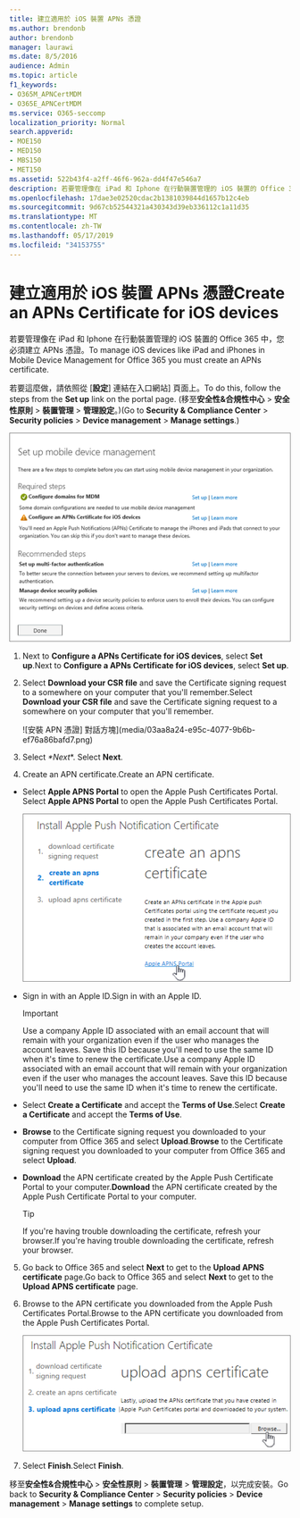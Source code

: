 ```yaml
---
title: 建立適用於 iOS 裝置 APNs 憑證
ms.author: brendonb
author: brendonb
manager: laurawi
ms.date: 8/5/2016
audience: Admin
ms.topic: article
f1_keywords:
- O365M_APNCertMDM
- O365E_APNCertMDM
ms.service: O365-seccomp
localization_priority: Normal
search.appverid:
- MOE150
- MED150
- MBS150
- MET150
ms.assetid: 522b43f4-a2ff-46f6-962a-dd4f47e546a7
description: 若要管理像在 iPad 和 Iphone 在行動裝置管理的 iOS 裝置的 Office 365，請遵循下列步驟，先建立 APNs 憑證。
ms.openlocfilehash: 17dae3e02520cdac2b1381039844d1657b12c4eb
ms.sourcegitcommit: 9d67cb52544321a430343d39eb336112c1a11d35
ms.translationtype: MT
ms.contentlocale: zh-TW
ms.lasthandoff: 05/17/2019
ms.locfileid: "34153755"
---
```

# <a name="create-an-apns-certificate-for-ios-devices"></a><span data-ttu-id="28232-103">建立適用於 iOS 裝置 APNs 憑證</span><span class="sxs-lookup"><span data-stu-id="28232-103">Create an APNs Certificate for iOS devices</span></span>

 <span data-ttu-id="28232-104">若要管理像在 iPad 和 Iphone 在行動裝置管理的 iOS 裝置的 Office 365 中，您必須建立 APNs 憑證。</span><span class="sxs-lookup"><span data-stu-id="28232-104">To manage iOS devices like iPad and iPhones in Mobile Device Management for Office 365 you must create an APNs certificate.</span></span> 
  
<span data-ttu-id="28232-105">若要這麼做，請依照從 [**設定**] 連結在入口網站] 頁面上。</span><span class="sxs-lookup"><span data-stu-id="28232-105">To do this, follow the steps from the **Set up** link on the portal page.</span></span> <span data-ttu-id="28232-106">(移至**安全性&amp;合規性中心** \> **安全性原則** \> **裝置管理** \> **管理設定**。)</span><span class="sxs-lookup"><span data-stu-id="28232-106">(Go to **Security &amp; Compliance Center** \> **Security policies** \> **Device management** \> **Manage settings**.)</span></span>
  
![設定行動裝置管理必要和建議的步驟](media/d71e3c76-b6b9-4549-ade6-cbfab846d908.png)
  
1. <span data-ttu-id="28232-108">Next to **Configure a APNs Certificate for iOS devices**, select **Set up**.</span><span class="sxs-lookup"><span data-stu-id="28232-108">Next to **Configure a APNs Certificate for iOS devices**, select **Set up**.</span></span>
    
2. <span data-ttu-id="28232-109">Select **Download your CSR file** and save the Certificate signing request to a somewhere on your computer that you'll remember.</span><span class="sxs-lookup"><span data-stu-id="28232-109">Select **Download your CSR file** and save the Certificate signing request to a somewhere on your computer that you'll remember.</span></span> 
    
    ![安裝 APN 憑證] 對話方塊](media/03aa8a24-e95c-4077-9b6b-ef76a86bafd7.png)
  
3. <span data-ttu-id="28232-111"> Select *\*Next*\*. </span><span class="sxs-lookup"><span data-stu-id="28232-111">Select **Next**.</span></span>
    
4. <span data-ttu-id="28232-112"> Create an APN certificate.</span><span class="sxs-lookup"><span data-stu-id="28232-112">Create an APN certificate.</span></span>
    
  - <span data-ttu-id="28232-113">Select **Apple APNS Portal** to open the Apple Push Certificates Portal. </span><span class="sxs-lookup"><span data-stu-id="28232-113">Select **Apple APNS Portal** to open the Apple Push Certificates Portal.</span></span> 
    
    ![使用選取的 Apple APNS 入口網站安裝 APN 通知憑證對話方塊](media/ce19f53c-f44a-470b-baf3-9278dfda2ba5.png)
  
  - <span data-ttu-id="28232-115">Sign in with an Apple ID.</span><span class="sxs-lookup"><span data-stu-id="28232-115">Sign in with an Apple ID.</span></span>
    
    > [!IMPORTANT]
    > <span data-ttu-id="28232-p102">Use a company Apple ID associated with an email account that will remain with your organization even if the user who manages the account leaves. Save this ID because you'll need to use the same ID when it's time to renew the certificate.</span><span class="sxs-lookup"><span data-stu-id="28232-p102">Use a company Apple ID associated with an email account that will remain with your organization even if the user who manages the account leaves. Save this ID because you'll need to use the same ID when it's time to renew the certificate.</span></span> 
  
  - <span data-ttu-id="28232-118">Select **Create a Certificate** and accept the **Terms of Use**.</span><span class="sxs-lookup"><span data-stu-id="28232-118">Select **Create a Certificate** and accept the **Terms of Use**.</span></span>
    
  - <span data-ttu-id="28232-119">**Browse** to the Certificate signing request you downloaded to your computer from Office 365 and select **Upload**.</span><span class="sxs-lookup"><span data-stu-id="28232-119">**Browse** to the Certificate signing request you downloaded to your computer from Office 365 and select **Upload**.</span></span>
    
  - <span data-ttu-id="28232-120">**Download** the APN certificate created by the Apple Push Certificate Portal to your computer.</span><span class="sxs-lookup"><span data-stu-id="28232-120">**Download** the APN certificate created by the Apple Push Certificate Portal to your computer.</span></span> 
    
    > [!TIP]
    > <span data-ttu-id="28232-121">If you're having trouble downloading the certificate, refresh your browser.</span><span class="sxs-lookup"><span data-stu-id="28232-121">If you're having trouble downloading the certificate, refresh your browser.</span></span> 
  
5. <span data-ttu-id="28232-122">Go back to Office 365 and select **Next** to get to the **Upload APNS certificate** page.</span><span class="sxs-lookup"><span data-stu-id="28232-122">Go back to Office 365 and select **Next** to get to the **Upload APNS certificate** page.</span></span> 
    
6. <span data-ttu-id="28232-123"> Browse to the APN certificate you downloaded from the Apple Push Certificates Portal.</span><span class="sxs-lookup"><span data-stu-id="28232-123">Browse to the APN certificate you downloaded from the Apple Push Certificates Portal.</span></span>
    
    ![按一下 [瀏覽] 按鈕，選取您從 Apple 下載 APNS 憑證](media/afe2849d-af23-4c55-9009-d8f25edaf6c0.png)
  
7. <span data-ttu-id="28232-125">Select **Finish**.</span><span class="sxs-lookup"><span data-stu-id="28232-125">Select **Finish**.</span></span>
    
<span data-ttu-id="28232-126">移至**安全性&amp;合規性中心** \> **安全性原則** \> **裝置管理** \> **管理設定**，以完成安裝。</span><span class="sxs-lookup"><span data-stu-id="28232-126">Go back to **Security &amp; Compliance Center** \> **Security policies** \> **Device management** \> **Manage settings** to complete setup.</span></span> 
  

